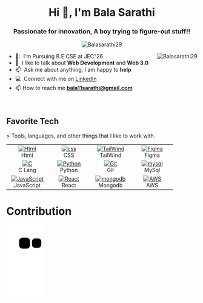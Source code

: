 <h1 align="center">Hi 👋, I'm Bala Sarathi</h1>
<h3 align="center">Passionate for innovation, A boy trying to figure-out stuff!!</h3>

<p align="center"> <img src="https://komarev.com/ghpvc/?username=Balasarathi29&label=Profile%20views&color=0e75b6&style=flat" alt="Balasarathi29" /> </p>
<a href="#Balasarathi29-title">
  <img src="https://github-readme-stats.vercel.app/api?username=Balasarathi29&show_icons=true&theme=react&count_private=true&include_all_commits=true" alt="Balasarathi29" align="right" />
</a>

- 🏫: &nbsp;I'm Pursuing B.E CSE at JEC"26
- :speech_balloon: &nbsp;I like to talk about **Web Development** and **Web 3.0**
- :mailbox: &nbsp;Ask me about anything, I am happy to **help**
- :computer: &nbsp;Connect with me on [LinkedIn](https://www.linkedin.com/in/bala-sarathi-827428257/)
- 📫 How to reach me **bala11sarathi@gmail.com**


<br>

<h2 align="left" id=""Bala Sarathi>Favorite Tech</h2>
> Tools, languages, and other things that I like to work with.

<table align="center">
  <tr>
    <td align="center" width="96">
      <a href="Balasarathi29">
        <img src="https://upload.wikimedia.org/wikipedia/commons/thumb/6/61/HTML5_logo_and_wordmark.svg/1024px-HTML5_logo_and_wordmark.svg.png" width="48" height="48" alt="Html" />
      </a>
      <br>Html
    </td>
    <td align="center" width="96">
      <a href="#Balasarathi29" >
        <img src="https://upload.wikimedia.org/wikipedia/commons/thumb/d/d5/CSS3_logo_and_wordmark.svg/726px-CSS3_logo_and_wordmark.svg.png" width="48" height="48" alt="css" />
      </a>
      <br>CSS
    </td>
    <td align="center" width="96">
      <a href="#Balasarathi29">
        <img src="https://upload.wikimedia.org/wikipedia/commons/thumb/d/d5/Tailwind_CSS_Logo.svg/2048px-Tailwind_CSS_Logo.svg.png" width="48" height="48" alt="TailWind" />
      </a>
      <br>TailWind
    </td>
     <td align="center" width="96">
      <a href="#Balasarathi29">
        <img src="https://upload.wikimedia.org/wikipedia/commons/3/33/Figma-logo.svg" width="45" height="45" alt="Figma" />
      </a>
      <br>Figma
    </td>
  </tr>
  <tr>
    <td align="center" width="96"> 
      <a href="#Balasarathi29" >
        <img src="https://img.icons8.com/color/452/c-programming.png" width="48" height="48" alt="C" />
      </a>
      <br>C Lang
    </td>
     <td align="center" width="96">
      <a href="#Balasarathi29">
        <img src="https://upload.wikimedia.org/wikipedia/commons/thumb/c/c3/Python-logo-notext.svg/1200px-Python-logo-notext.svg.png" width="48" height="48" alt="Python" />
      </a>
      <br>Python
    </td>
   <td align="center" width="96">
      <a href="#Balasarathi29" >
        <img src="https://upload.wikimedia.org/wikipedia/commons/thumb/3/3f/Git_icon.svg/1200px-Git_icon.svg.png" width="48" height="48" alt="Git" />
      </a>
      <br>Git
    </td>
     <td align="center" width="96">
        <a href="#Balasarathi29">
          <img src="https://upload.wikimedia.org/wikipedia/en/d/dd/MySQL_logo.svg" width="48" height="48" alt="mysql" />
        </a>
        <br>MySql
      </td>
     
  </tr>
   <tr>
    <td align="center" width="96">
      <a href="Balasarathi29">
        <img src="https://upload.wikimedia.org/wikipedia/commons/thumb/9/99/Unofficial_JavaScript_logo_2.svg/1024px-Unofficial_JavaScript_logo_2.svg.png" width="48" height="48" alt="JavaScript" />
      </a>
      <br>JavaScript
    </td>
     <td align="center" width="96">
      <a href="#Balasarathi29">
        <img src="https://upload.wikimedia.org/wikipedia/commons/thumb/a/a7/React-icon.svg/1150px-React-icon.svg.png" width="45" height="45" alt="React" />
      </a>
      <br>React
      </td>
       </td>
      <td align="center" width="96">
        <a href="#Balasarathi29">
          <img src="https://upload.wikimedia.org/wikipedia/en/5/5a/MongoDB_Fores-Green.svg" width="48" height="48" alt="mongodb" />
        </a>
        <br>Mongodb
      </td>
      <td align="center" width="96">
        <a href="#Balasarathi29">
          <img src="https://upload.wikimedia.org/wikipedia/commons/9/93/Amazon_Web_Services_Logo.svg" width="48" height="48" alt="AWS" />
        </a>
        <br>AWS
      </td>
  </tr>
    
</table>

# Contribution

![snake gif](https://raw.githubusercontent.com/NagiPragalathan/NagiPragalathan/eb8842c58262cfc3019e5c91b9202948fe437254/github-contribution-grid-snake.svg)
 
<!---
Balasarathi29 is a ✨ special ✨ repository because its `README.md` (this file) appears on your GitHub profile.
You can click the Preview link to take a look at your changes.
--->
